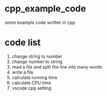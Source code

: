 # cpp_example_code
some example code written in cpp
# code list
1. change string to number
2. change number to string
3. read a file and split the line into many words
4. write a file
5. calculate running time
6. calculate CPU time
7. vscode cpp setting